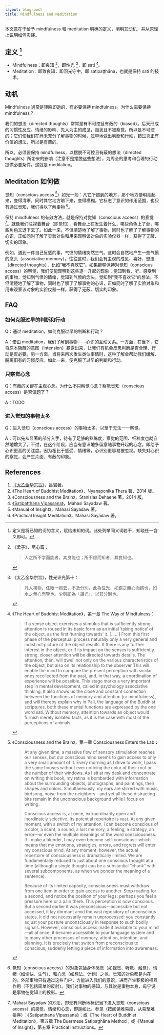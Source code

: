 ```yaml
---
layout: blog-post
title: Mindfulness and Meditation
---
```



本文意在于给予 mindfulness 和 meditation 明确的定义，阐明其动机，并从原理上说明如何实践。

## 定义 [^definition]

- Mindfulness：即良知 [^nwit]，即性光 [^light]，即 sati [^sati]。
- Meditation：即致良知，即回光守中，即 satipaṭṭhāna，也就是保持 sati 的技术。

## 动机

Mindfulness 通常是转瞬即逝的，有必要保持 mindfulness。为什么需要保持 mindfulness？

我们的想法（directed thoughts）常常是有不可控且有蔽的（biased）。后天形成的习惯性反应、情绪的影响、先入为主的成见，自发且不被察觉，所以是不可控的；它们使我们在尚未充分了解事物的时候，过早地做出判断和行动，错过真正有价值的想法，所以是有蔽的。

所以，必须要保持 mindfulness，以摆脱不可控且有蔽的想法（directed thoughts）所带来的影响（注意不是摆脱这些想法），为周全的思考和合理的行动提供必要条件。这就是 meditation。

## Meditation 如何做

觉知（conscious access [^conscious-access]）如光一般：凡它所照到的地方，那个地方便明亮起来，变得清晰，同时其它地方暗下来，变得模糊。它标志了意识的作用范围，也只有通过觉知，我们得以了解事物 [^the-door]。

保持 mindfulness 的有效方法，就是保持对觉知（conscious access）的察觉 [^mahasi]。就像我们注视着舞台（即觉知），看舞台上在发生着什么，哪些角色上了台，哪些角色又退下去了。如此一来，不但清楚地了解了事物，同时也了解了了解事物的心识，正如同时了解了实验对象和用来观察该对象的实验仪器一样，获得了无蔽、切实的印象。

例如，遇到一件自己反感的事，气愤的情绪突然生气。这时会自然地产生一些气愤的念头（associative memory）。往往这时，我们会有主观的成见、喜好、想法（directed thoughts），比如“我不喜欢它”。如果能够保持对觉知（conscious access）的察觉，我们便能观察到这些逐一升起的现象：觉知到看、听、感受到的事物，觉知到气愤的情绪，觉知到气愤的念头，觉知到“我不喜欢它”的想法。不但清楚地了解了事物，同时也了解了了解事物的心识，正如同时了解了实验对象和用来观察该对象的实验仪器一样，获得了无蔽、切实的印象。

## FAQ

### 如何克服过早的判断和行动

Q：通过 meditation，如何克服过早的判断和行动？

A：借由 meditation，我们了解到事物——心识的互动关系。一方面，在当下，它将原本隐蔽的意图（intension）暴露出来，让我们有机会反思判断是否合理、行动是否必要。另一方面，当将来再次发生类似事情时，这种了解会帮助我们缓解、脱离旧有的习惯反应。如此一来，便克服了过早的判断和行动。

### 只察觉心念

Q：有蔽的关键在主观心念。为什么不只察觉心念？察觉觉知（conscious access）是否偏题了？

A：TODO

### 进入觉知的事物太多

Q：进入觉知（conscious access）的事物太多，以至于无法一一察觉。

A：可以先从显著的部分入手，待有了足够的熟练度，察觉的范围、细粒度也就自然地增大了。不过，在这个阶段，应当有意识地多留意随事物升起的心念，即给予心识更高的关注度。因为相比于感受、情绪等，心识别更容易被忽视。缺失对心识的察觉，会产生片面、有蔽的印象。

## References

1. [《太乙金华宗旨》](https://ctext.org/wiki.pl?if=gb&res=546934)，吕岩著。
1. 《The Heart of Buddhist Meditation》，Nyanaponika Thera 著，2014 版。
1. 《Consciousness and the Brain》，Stanislas Dehaene 著，2014 版。
1. [《Satipatthana Vipassana》](https://www.accesstoinsight.org/lib/authors/mahasi/wheel370.html#circle=on)，Mahasi Sayadaw 著。
1. 《Manual of Insight》，Mahasi Sayadaw 著。
1. 《Practical Insight Meditation》，Mahasi Sayadaw 著。

[^definition]:  定义是将已知的词的含义，赋给未知的词。此处列举同义词若干，知晓任一含义即可。

[^nwit]: 《孟子》，尽心篇：

    > 人之所不学而能者，其良能也；所不虑而知者，其良知也。

[^light]: 《太乙金华宗旨》，性光识光第十：

    > 凡人視物，任眼一照去，不及分別，此為性光，如鏡之無心而照也，如水之無心而鑒也。少刻即為「識光」，以其分別也。

[^sati]: 《The Heart of Buddhist Meditation》，第一章 The Way of Mindfulness：

    > If a sense object exercises a stimulus that is sufficiently strong, attention is roused in its basic form as an initial ‘taking notice’ of the object, as the first ‘turning towards’ it. [……] From this first phase of the perceptual process naturally only a very general and indistinct picture of the object results. If there is any further interest in the object, or if its impact on the senses is sufficiently strong, closer attention will be directed towards details. The attention, then, will dwell not only on the various characteristics of the object, but also on its relationship to the observer This will enable the mind to compare the present perception with similar ones recollected from the past, and, in that way, a coordination of experience will be possible. This stage marks a very important step in mental development, called in psychology associative thinking. It also shows us the close and constant connection between the functions of memory and attention (or mindfulness), and will thereby explain why in Pali, the language of the Buddhist scriptures, both these mental functions are expressed by the one word sati. Without memory, attention towards an object would furnish merely isolated facts, as it is the case with most of the perceptions of animals.

[^conscious-access]: 《Consciousness and the Brain》，第一章 Consciousness Enters the Lab：

    > At any given time, a massive flow of sensory stimulation reaches our senses, but our conscious mind seems to gain access to only a very small amount of it. Every morning as I drive to work, I pass the same houses without ever noticing the color of their roof or the number of their windows. As I sit at my desk and concentrate on writing this book, my retina is bombarded with information about the surrounding objects, photographs, and paintings, their shapes and colors. Simultaneously, my ears are stirred with music, birdsong, noise from the neighbors—and yet all these distracting bits remain in the unconscious background while I focus on writing.
    >
    > Conscious access is, at once, extraordinarily open and inordinately selective. Its potential repertoire is vast. At any given moment, with a switch of my attention, I can become conscious of a color, a scent, a sound, a lost memory, a feeling, a strategy, an error—or even the multiple meanings of the word consciousness. If I make a blunder, I may even become self-conscious—which means that my emotions, strategies, errors, and regrets will enter my conscious mind. At any moment, however, the actual repertoire of consciousness is dramatically limited. We are fundamentally reduced to just about one conscious thought at a time (although a single thought can be a substantial “chunk” with several subcomponents, as when we ponder the meaning of a sentence).
    >
    > Because of its limited capacity, consciousness must withdraw from one item in order to gain access to another. Stop reading for a second, and notice the position of your legs; perhaps you feel a pressure here or a pain there. This perception is now conscious. But a second earlier it was preconscious—accessible but not accessed, it lay dormant amid the vast repository of unconscious states. It did not necessarily remain unprocessed: you constantly adjust your posture unconsciously in response to such bodily signals. However, conscious access made it available to your mind—all at once, it became accessible to your language system and to many other processes of memory, attention, intention, and planning. It is precisely that switch from preconscious to conscious, suddenly letting a piece of information into awareness.

[^the-door]: 觉知（conscious access）的对象包括身体感觉（如视觉、听觉、触觉）、情绪（如愉快、生气）、和心念（如想法、计划）之类。觉知的对象都是内在的。外部事物只有通过这些门户，方能进入我们的意识，进而产生积极的相互作用（不包括简单的反射）。我们对事物的感知，与其说是事物本身，毋宁说是事物在觉知上的投影。

[^mahasi]: Mahasi Sayadaw 的方法，即无有间断地标记当下进入觉知（conscious access）的感觉、情绪和心念，即是如此。参见（按阅读难易度，从易至难排序）：《Satipatthana Vipassana》；或《The Heart of Buddhist Meditation》，第五章 The Buermese Satipaṭṭhāna Method；或《Manual of Insight》，第五章 Practical Instructions。
